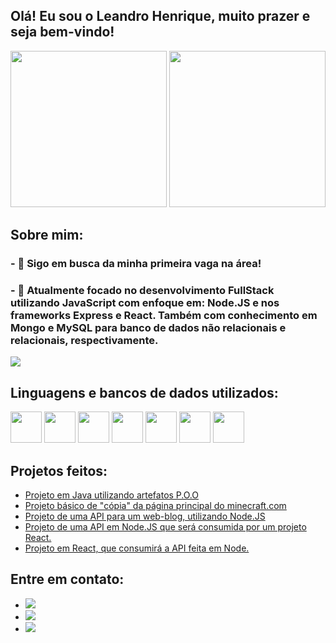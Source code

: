 ## Olá! Eu sou o Leandro Henrique, muito prazer e seja bem-vindo!

<div>
  <a href='https://github.com/xLarsMc'></a>
  <img height='250em' src='https://github-readme-stats.vercel.app/api?username=xLarsMc'> 
  <img height='250em' src='https://github-readme-stats.vercel.app/api/top-langs/?username=xLarsMc'>
</div>

## Sobre mim:
### - 🔭 Sigo em busca da minha primeira vaga na área!
### - 🌱 Atualmente focado no desenvolvimento FullStack utilizando JavaScript com enfoque em: Node.JS e nos frameworks Express e React. Também com conhecimento em Mongo e MySQL para banco de dados não relacionais e relacionais, respectivamente.

<div>
  <img src='https://tenor.com/pt-BR/view/inazuma-eleven-ina11-soccer-tyre-hit-gif-19817663.gif'>
</div>

## Linguagens e bancos de dados utilizados:
<div display='flex' gap='50px'>
     <img height='50em'src="https://cdn.jsdelivr.net/gh/devicons/devicon@latest/icons/c/c-plain.svg" />
     <img height ='50em'src="https://cdn.jsdelivr.net/gh/devicons/devicon@latest/icons/java/java-original.svg" />
     <img height='50em' src="https://cdn.jsdelivr.net/gh/devicons/devicon@latest/icons/html5/html5-original-wordmark.svg" />  
     <img height='50em'src="https://cdn.jsdelivr.net/gh/devicons/devicon@latest/icons/javascript/javascript-original.svg">    
     <img height='50em'src="https://cdn.jsdelivr.net/gh/devicons/devicon@latest/icons/nodejs/nodejs-original-wordmark.svg" /> 
     <img height='50em'src="https://cdn.jsdelivr.net/gh/devicons/devicon@latest/icons/react/react-original.svg" />    
     <img height='50em' src="https://cdn.jsdelivr.net/gh/devicons/devicon@latest/icons/mongodb/mongodb-original.svg" />
          
</div>

## Projetos feitos:

<div>
  <ul>
    <li> <a href='https://github.com/xLarsMc/Projeto-Java'> Projeto em Java utilizando artefatos P.O.O</a> </li>
    <li> <a href='https://github.com/xLarsMc/ProjetoWebFrontEnd'> Projeto básico de "cópia" da página principal do minecraft.com</a> </li>
    <li> <a href='https://github.com/xLarsMc/Projeto-Final-BackEnd'> Projeto de uma API para um web-blog, utilizando Node.JS</a> </li>
    <li> <a href='https://github.com/xLarsMc/Projeto-Full-Stack---Back-End'> Projeto de uma API em Node.JS que será consumida por um projeto React.</a> </li>
    <li> <a href='https://github.com/MathKodi/Projeto2-WebFullstack'> Projeto em React, que consumirá a API feita em Node.</a> </li>
  </ul>
</div>

## Entre em contato: 
<div>
  <ul>
    <li> <a href="https://www.linkedin.com/in/leandro-neves-lhoneves" target="_blank"><img src="https://img.shields.io/badge/-LinkedIn-%230077B5?style=for-the-badge&logo=linkedin&logoColor=white" target="_blank"></a></li>
    <li> <a href="https://www.instagram.com/le.henrique_" target="_blank"><img src="https://img.shields.io/badge/-Instagram-%23E4405F?style=for-the-badge&logo=instagram&logoColor=white" target="_blank"></a></li>
    <li> <a href='mailto:leandrohenriquetti@gmail.com'><img src="https://img.shields.io/badge/-Gmail-%23333?style=for-the-badge&logo=gmail&logoColor=white" target="_blank"></a></li>
  </ul>
</div>
